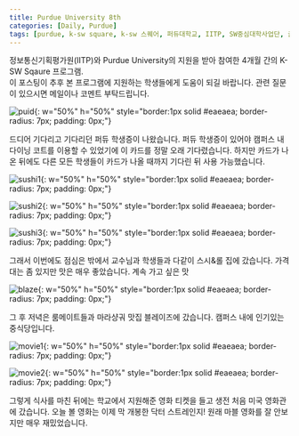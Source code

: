 ```yaml
---
title: Purdue University 8th
categories: [Daily, Purdue]
tags: [purdue, k-sw square, k-sw 스퀘어, 퍼듀대학교, IITP, SW중심대학사업단, 글로벌 교육]
---
```


정보통신기획평가원(IITP)와 Purdue University의 지원을 받아 참여한 4개월 간의 K-SW Sqaure 프로그램.  
이 포스팅이 추후 본 프로그램에 지원하는 학생들에게 도움이 되길 바랍니다. 관련 질문이 있으시면 메일이나 코멘트 부탁드립니다. 

![puid](/assets/img/8th_week/puid.jpeg){: w="50%" h="50%" style="border:1px solid #eaeaea; border-radius: 7px; padding: 0px;"}

드디어 기다리고 기다리던 퍼듀 학생증이 나왔습니다. 퍼듀 학생증이 있어야 캠퍼스 내 다이닝 코트를 이용할 수 있었기에 이 카드를 정말 오래 기다렸습니다. 하지만 카드가 나온 뒤에도 다른 모든 학생들이 카드가 나올 때까지 기다린 뒤 사용 가능했습니다.

![sushi1](/assets/img/8th_week/sushi1.jpeg){: w="50%" h="50%" style="border:1px solid #eaeaea; border-radius: 7px; padding: 0px;"}

![sushi2](/assets/img/8th_week/sushi2.jpeg){: w="50%" h="50%" style="border:1px solid #eaeaea; border-radius: 7px; padding: 0px;"}

![sushi3](/assets/img/8th_week/sushi3.jpeg){: w="50%" h="50%" style="border:1px solid #eaeaea; border-radius: 7px; padding: 0px;"}

그래서 이번에도 점심은 밖에서 교수님과 학생들과 다같이 스시&롤 집에 갔습니다. 가격대는 좀 있지만 맛은 매우 좋았습니다. 계속 가고 싶은 맛

![blaze](/assets/img/8th_week/blaze.jpeg){: w="50%" h="50%" style="border:1px solid #eaeaea; border-radius: 7px; padding: 0px;"}

그 후 저녁은 룸메이트들과 마라샹궈 맛집 블레이즈에 갔습니다. 캠퍼스 내에 인기있는 중식당입니다.

![movie1](/assets/img/8th_week/movie1.jpeg){: w="50%" h="50%" style="border:1px solid #eaeaea; border-radius: 7px; padding: 0px;"}

![movie2](/assets/img/8th_week/movie2.jpeg){: w="50%" h="50%" style="border:1px solid #eaeaea; border-radius: 7px; padding: 0px;"}

그렇게 식사를 마친 뒤에는 학교에서 지원해준 영화 티켓을 들고 생전 처음 미국 영화관에 갔습니다. 오늘 볼 영화는 이제 막 개봉한 닥터 스트레인지! 원래 마블 영화를 잘 안보지만 매우 재밌었습니다.
